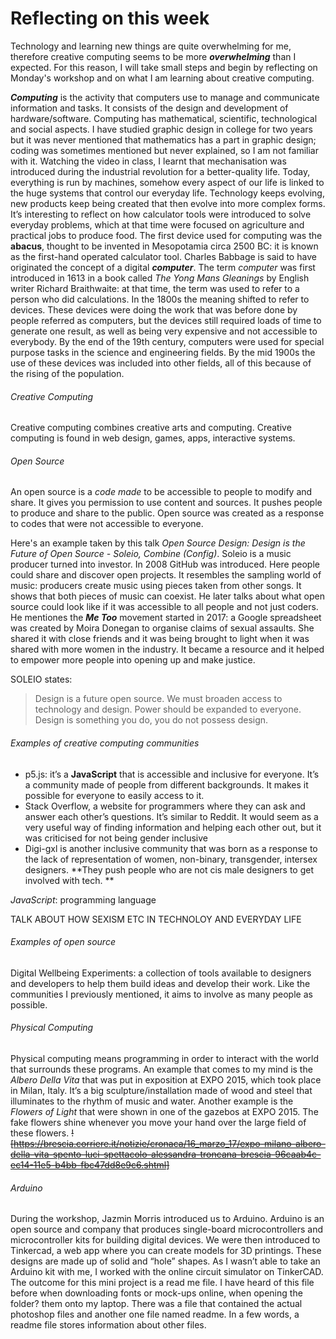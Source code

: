 # **Reflecting on this week**
Technology and learning new things are quite overwhelming for me, therefore creative computing seems to be more **_overwhelming_** than I expected. For this reason, I will take small steps and begin by reflecting on Monday's workshop and on what I am learning about creative computing.

**_Computing_** is the activity that computers use to manage and communicate information and tasks. It consists of the design and development of hardware/software. Computing has mathematical, scientific, technological and social aspects. I have studied graphic design in college for two years but it was never mentioned that mathematics has a part in graphic design; coding was sometimes mentioned but never explained, so I am not familiar with it. 
Watching the video in class, I learnt that mechanisation was introduced during the industrial revolution for a better-quality life. Today, everything is run by machines, somehow every aspect of our life is linked to the huge systems that control our everyday life. Technology keeps evolving, new products keep being created that then evolve into more complex forms. 
It’s interesting to reflect on how calculator tools were introduced to solve everyday problems, which at that time were focused on agriculture and practical jobs to produce food. The first device used for computing was the **abacus**, thought to be invented in Mesopotamia circa 2500 BC: it is known as the first-hand operated calculator tool. Charles Babbage is said to have originated the concept of a digital **_computer_**. The term _computer_ was first introduced in 1613 in a book called _The Yong Mans Gleanings_ by English writer Richard Braithwaite: at that time, the term was used to refer to a person who did calculations. In the 1800s the meaning shifted to refer to devices. These devices were doing the work that was before done by people referred as computers, but the devices still required loads of time to generate one result, as well as being very expensive and not accessible to everybody. By the end of the 19th century, computers were used for special purpose tasks in the science and engineering fields. By the mid 1900s the use of these devices was included into other fields, all of this because of the rising of the population. 

###### *Creative Computing*
Creative computing combines creative arts and computing. Creative computing is found in web design, games, apps, interactive systems.

###### *Open Source*
An open source is a *code made* to be accessible to people to modify and share. It gives you permission to use content and sources. It pushes people to produce and share to the public. Open source was created as a response to codes that were not accessible to everyone.

Here's an example taken by this talk _Open Source Design: Design is the Future of Open Source - Soleio, Combine (Config)_. Soleio is a music producer turned into investor. In 2008 GitHub was introduced. Here people could share and discover open projects. It resembles the sampling world of music: producers create music using pieces taken from other songs. It shows that both pieces of music can coexist. 
He later talks about what open source could look like if it was accessible to all people and not just coders. He mentiones the **_Me Too_** movement started in 2017: a Google spreadsheet was created by Moira Donegan to organise claims of sexual assaults. She shared it with close friends and it was being brought to light when it was shared with more women in the industry. It became a resource and it helped to empower more people into opening up and make justice.

SOLEIO states:
>Design is a future open source. We must broaden access to technology and design. Power should be expanded to everyone. Design is something you do, you do not possess design. 


###### *Examples of creative computing communities*

- p5.js: it’s a **JavaScript** that is accessible and inclusive for everyone. It’s a community made of people from different backgrounds. It makes it possible for everyone to easily access to it.
- Stack Overflow, a website for programmers where they can ask and answer each other’s questions. It’s similar to Reddit. It would seem as a very useful way of finding information and helping each other out, but it was criticised for not being gender inclusive
- Digi-gxl is another inclusive community that was born as a response to the lack of representation of women, non-binary, transgender, intersex designers. **They push people who are not cis male designers to get involved with tech. **

_JavaScript_: programming language

TALK ABOUT HOW SEXISM ETC IN TECHNOLOY AND EVERYDAY LIFE




###### *Examples of open source*
Digital Wellbeing Experiments: a collection of tools available to designers and developers to help them build ideas and develop their work. Like the communities I previously mentioned, it aims to involve as many people as possible.


###### *Physical Computing*
Physical computing means programming in order to interact with the world that surrounds these programs. An example that comes to my mind is the _Albero Della Vita_ that was put in exposition at EXPO 2015, which took place in Milan, Italy. It’s a big sculpture/installation made of wood and steel that illuminates to the rhythm of music and water. Another example is the _Flowers of Light_ that were shown in one of the gazebos at EXPO 2015. The fake flowers shine whenever you move your hand over the large field of these flowers. 
~~![https://brescia.corriere.it/notizie/cronaca/16_marzo_17/expo-milano-albero-della-vita-spento-luci-spettacolo-alessandra-troncana-brescia-96caab4c-ec14-11e5-b4bb-fbc47dd8e9c6.shtml]~~





###### *Arduino*
During the workshop, Jazmin Morris introduced us to Arduino. Arduino is an open source and company that produces single-board microcontrollers and microcontroller kits for building digital devices. 
We were then introduced to Tinkercad, a web app where you can create models for 3D printings. These designs are made up of solid and “hole” shapes. As I wasn’t able to take an Arduino kit with me, I worked with the online circuit simulator on TinkerCAD.
The outcome for this mini project is a read me file. I have heard of this file before when downloading fonts or mock-ups online, when opening the folder? them onto my laptop. There was a file that contained the actual photoshop files and another one file named readme. In a few words, a readme file stores information about other files.



